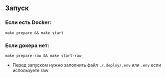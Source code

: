## Запуск

### Если есть Docker:
```shell
make prepare && make start
```

### Если докера нет:
```shell
make prepare-raw && make start-raw
```

- Перед запуском нужно заполнить файл `./.deploy/.env` или `.env` если используете raw
